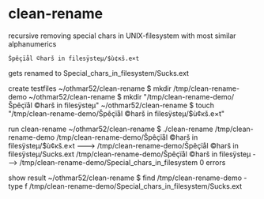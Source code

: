 # clean-rename
recursive removing special chars in UNIX-filesystem with most similar alphanumerics

	Špêçïål ©harš in filesÿsteμ/$ù¢κš.e×t
gets renamed to
	Special_chars_in_filesystem/Sucks.ext

create testfiles
	~/othmar52/clean-rename $ mkdir /tmp/clean-rename-demo
	~/othmar52/clean-rename $ mkdir "/tmp/clean-rename-demo/Špêçïål ©harš in filesÿsteμ"
	~/othmar52/clean-rename $ touch "/tmp/clean-rename-demo/Špêçïål ©harš in filesÿsteμ/$ù¢κš.e×t"
	
run clean-rename
	~/othmar52/clean-rename $ ./clean-rename /tmp/clean-rename-demo
	/tmp/clean-rename-demo/Špêçïål ©harš in filesÿsteμ/$ù¢κš.e×t ---> /tmp/clean-rename-demo/Špêçïål ©harš in filesÿsteμ/Sucks.ext
	/tmp/clean-rename-demo/Špêçïål ©harš in filesÿsteμ ---> /tmp/clean-rename-demo/Special_chars_in_filesystem
	0 errors
	
show result
	~/othmar52/clean-rename $ find /tmp/clean-rename-demo -type f
	/tmp/clean-rename-demo/Special_chars_in_filesystem/Sucks.ext
